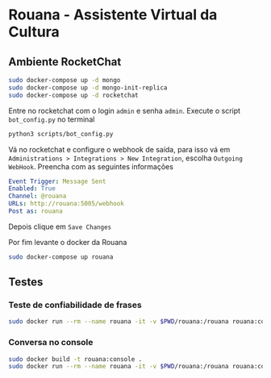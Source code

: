# Rouana - Assistente Virtual da Cultura


## Ambiente RocketChat

```sh
sudo docker-compose up -d mongo
sudo docker-compose up -d mongo-init-replica
sudo docker-compose up -d rocketchat
```

Entre no rocketchat com o login `admin` e senha `admin`. Execute o script `bot_config.py` no
terminal

```sh
python3 scripts/bot_config.py
```

Vá no rocketchat e configure o webhook de saída, para isso vá em
`Administrations > Integrations > New Integration`, escolha `Outgoing WebHook`.
Preencha com as seguintes informações

```yaml
Event Trigger: Message Sent
Enabled: True
Channel: @rouana
URLs: http://rouana:5005/webhook
Post as: rouana
```

Depois clique em `Save Changes`

Por fim levante o docker da Rouana

```sh
sudo docker-compose up rouana
```

## Testes

### Teste de confiabilidade de frases

```sh
sudo docker run --rm --name rouana -it -v $PWD/rouana:/rouana rouana:console python confidence.py
```

### Conversa no console

```sh
sudo docker build -t rouana:console .
sudo docker run --rm --name rouana -it -v $PWD/rouana:/rouana rouana:console
```
